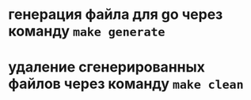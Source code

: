 # генерация файла для go через команду ``` make generate ```
# удаление сгенерированных файлов через команду ``` make clean ```
